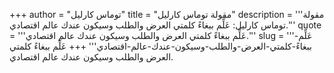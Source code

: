 +++
author = "توماس كارليل"
title = "مقولة توماس كارليل"
description = '''مقولة توماس كارليل: عَلِّم ببغاءً كلمتي العرض والطلب وسيكون عندك عالم اقتصادي.'''
quote = '''عَلِّم ببغاءً كلمتي العرض والطلب وسيكون عندك عالم اقتصادي.'''
slug = '''عَلِّم-ببغاءً-كلمتي-العرض-والطلب-وسيكون-عندك-عالم-اقتصادي'''
+++
عَلِّم ببغاءً كلمتي العرض والطلب وسيكون عندك عالم اقتصادي.
